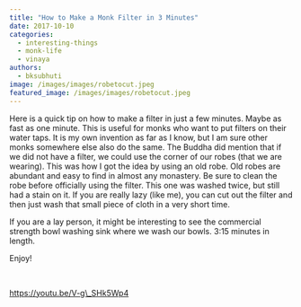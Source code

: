 ```yaml
---
title: "How to Make a Monk Filter in 3 Minutes"
date: 2017-10-10
categories: 
  - interesting-things
  - monk-life
  - vinaya
authors: 
  - bksubhuti
image: /images/images/robetocut.jpeg
featured_image: /images/images/robetocut.jpeg
---
```


Here is a quick tip on how to make a filter in just a few minutes. Maybe as fast as one minute. This is useful for monks who want to put filters on their water taps. It is my own invention as far as I know, but I am sure other monks somewhere else also do the same. The Buddha did mention that if we did not have a filter, we could use the corner of our robes (that we are wearing). This was how I got the idea by using an old robe. Old robes are abundant and easy to find in almost any monastery. Be sure to clean the robe before officially using the filter. This one was washed twice, but still had a stain on it. If you are really lazy (like me), you can cut out the filter and then just wash that small piece of cloth in a very short time.

If you are a lay person, it might be interesting to see the commercial strength bowl washing sink where we wash our bowls. 3:15 minutes in length.

Enjoy!

 

https://youtu.be/V-g\_SHk5Wp4